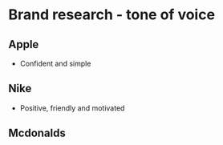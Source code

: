 # Brand research - tone of voice

## Apple
- Confident and simple 

## Nike
- Positive, friendly and motivated

## Mcdonalds 
